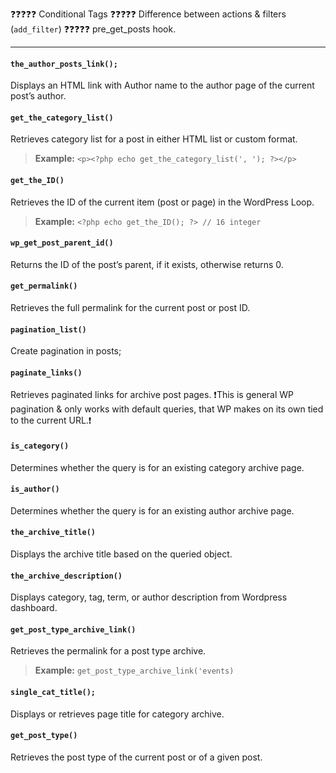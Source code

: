 ❓❓❓❓❓ Conditional Tags 
❓❓❓❓❓ Difference between actions & filters (`add_filter`)
❓❓❓❓❓ pre_get_posts hook.

---

#### `the_author_posts_link();`
Displays an HTML link with Author name to the author page of the current post’s author.

#### `get_the_category_list()`
Retrieves category list for a post in either HTML list or custom format.
> **Example:** `<p><?php echo get_the_category_list(', '); ?></p>`

#### `get_the_ID()`
Retrieves the ID of the current item (post or page) in the WordPress Loop.
> **Example:** `<?php echo get_the_ID(); ?> // 16 integer` 

#### `wp_get_post_parent_id()`
Returns the ID of the post’s parent, if it exists, otherwise returns 0.

#### `get_permalink()`
Retrieves the full permalink for the current post or post ID.

#### `pagination_list()`
Create pagination in posts;

#### `paginate_links()`
Retrieves paginated links for archive post pages.
❗️This is general WP pagination & only works with default queries, that WP makes on its own tied to the current URL.❗️

#### `is_category()`
Determines whether the query is for an existing category archive page.

#### `is_author()`
Determines whether the query is for an existing author archive page.

#### `the_archive_title()`
Displays the archive title based on the queried object.

#### `the_archive_description()`
Displays category, tag, term, or author description from Wordpress dashboard.

#### `get_post_type_archive_link()`
Retrieves the permalink for a post type archive.

> **Example:** `get_post_type_archive_link('events)`

#### `single_cat_title();`
Displays or retrieves page title for category archive.

#### `get_post_type()`
Retrieves the post type of the current post or of a given post.





